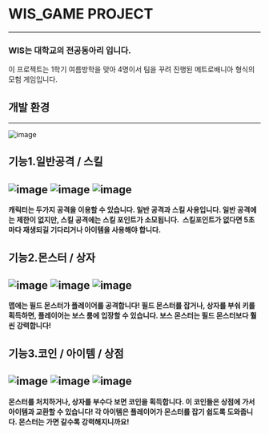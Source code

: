 # WIS_GAME PROJECT

---

### WIS는 대학교의 전공동아리 입니다.
이 프로젝트는 1학기 여름방학을 맞아 4명이서 팀을 꾸려 진행된
메트로배니아 형식의 모험 게임입니다.

## 개발 환경

---
![image](https://user-images.githubusercontent.com/76659528/147853672-61bc2059-1536-43c7-ac71-c028d4d2cce2.png)


## 기능1.일반공격 / 스킬
![image](https://user-images.githubusercontent.com/76659528/147853638-496cc7d8-dac5-4fc7-9b61-551665de7deb.png)
![image](https://user-images.githubusercontent.com/76659528/147853657-3de64ce2-b424-4a66-b8a5-1090eaba6067.png)
![image](https://user-images.githubusercontent.com/76659528/147853664-5228f79c-70a3-4885-831c-e128edfa7f9e.png)
---

**캐릭터는 두가지 공격을 이용할 수 있습니다.
일반 공격과 스킬 사용입니다.
일반 공격에는 제한이 없지만, 스킬 공격에는 스킬 포인트가 소모됩니다. 
스킬포인트가 없다면 5초마다 재생되길 기다리거나 아이템을 사용해야 합니다.**

## 기능2.몬스터 / 상자
![image](https://user-images.githubusercontent.com/76659528/147853689-cc54b539-ff1f-4330-97fc-1b80a39c9898.png)
![image](https://user-images.githubusercontent.com/76659528/147853692-512b23fd-58d4-41ff-bed8-fb5b653715c3.png)
![image](https://user-images.githubusercontent.com/76659528/147853697-460ff1d0-79fb-475d-9afc-e1432627c82a.png)
---

**맵에는 필드 몬스터가 플레이어를 공격합니다!
필드 몬스터를 잡거나, 상자를 부숴 키를 획득하면,
플레이어는 보스 룸에 입장할 수 있습니다.
보스 몬스터는 필드 몬스터보다 훨씬 강력합니다!**

## 기능3.코인 / 아이템 / 상점
![image](https://user-images.githubusercontent.com/76659528/147853702-3a8e1d6b-823e-451c-a443-bfdbc87bd096.png)
![image](https://user-images.githubusercontent.com/76659528/147853704-d67f0313-c026-4649-9777-0a2f1c1e6466.png)
![image](https://user-images.githubusercontent.com/76659528/147853709-1343bb4b-9957-4c69-b8c0-da6f9561e393.png)
---

**몬스터를 처치하거나, 상자를 부수다 보면 코인을 획득합니다.
이 코인들은 상점에 가서 아이템과 교환할 수 있습니다!
각 아이템은 플레이어가 몬스터를 잡기 쉽도록 도와줍니다.
몬스터는 가면 갈수록 강력해지니까요!**
